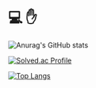#                      💻 ✋

![Anurag's GitHub stats](https://github-readme-stats.vercel.app/api?username=jaehan4707&show_icons=true&theme=cobalt)

[![Solved.ac Profile](http://mazassumnida.wtf/api/v2/generate_badge?boj=wogks99)](https://solved.ac/wogks99/)





[![Top Langs](https://github-readme-stats.vercel.app/api/top-langs/?username=jahan4707&layout=compact)](https://github.com/anuraghazra/github-readme-stats)
